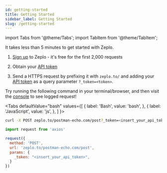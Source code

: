 ```yaml
---
id: getting-started
title: Getting Started
sidebar_label: Getting Started
slug: /getting-started
---
```


import Tabs from '@theme/Tabs';
import TabItem from '@theme/TabItem';

It takes less than 5 minutes to get started with Zeplo.

  1. [Sign up](/signup) to Zeplo - it's free for the first 2,000 requests

  2. Obtain your [API token](#api-token)

  3. Send a HTTPS request by prefixing it with `zeplo.to/` and adding your [API token](#api-token) as a query parameter `?_token=<token>`.


Try running the following command in your terminal/browser, and then visit the [console](/w) to see logged request!

<Tabs
  defaultValue="bash"
  values={[
    { label: 'Bash', value: 'bash', },
    { label: 'JavaScript', value: 'js', },
  ]
}>
<TabItem value="bash">

```bash
curl -X POST zeplo.to/postman-echo.com/post?_token=<insert_your_api_token>
```

</TabItem>
<TabItem value="js">

```js
import request from 'axios'

request({
  method: 'POST',
  url: 'zeplo.to/postman-echo.com/post',
  params: {
    _token: "<insert_your_api_token>",
  }
})
```

</TabItem>
</Tabs>
